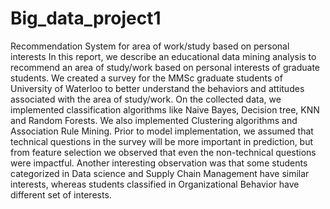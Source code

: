 # Big_data_project1
Recommendation System for area of work/study based on personal interests
In this report, we describe an educational data mining analysis to recommend an area of study/work based on personal interests of graduate students. We created a survey for the MMSc graduate students of University of Waterloo to better understand the behaviors and attitudes associated with the area of study/work. On the collected data, we implemented classification algorithms like Naive Bayes, Decision tree, KNN and Random Forests. We also implemented Clustering algorithms and Association Rule Mining. 
Prior to model implementation, we assumed that technical questions in the survey will be more important in prediction, but from feature selection we observed that even the non-technical questions were impactful. Another interesting observation was that some students categorized in Data science and Supply Chain Management have similar interests, whereas students classified in Organizational Behavior have different set of interests. 
